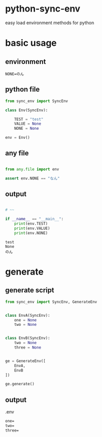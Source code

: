 # python-sync-env
easy load environment methods for python

# basic usage

## environment

```batch
NONE=のん
```

## python file
```python
from sync_env import SyncEnv

class Env(SyncEnv):

    TEST = "test"
    VALUE = None
    NONE = None

env = Env()
```

## any file


```python

from any.file import env

assert env.NONE == "なん"

```

## output

```python

# ~~

if __name__ == "__main__":
    print(env.TEST)
    print(env.VALUE)
    print(env.NONE)
```

```log
test
None
のん
```

# generate

## generate script

```python
from sync_env import SyncEnv, GenerateEnv


class EnvA(SyncEnv):
    one = None
    two = None


class EnvB(SyncEnv):
    two = None
    three = None


ge = GenerateEnv([
    EnvA,
    EnvB
])

ge.generate()

```


## output

.env

```bat
one=
two=
three=

```
